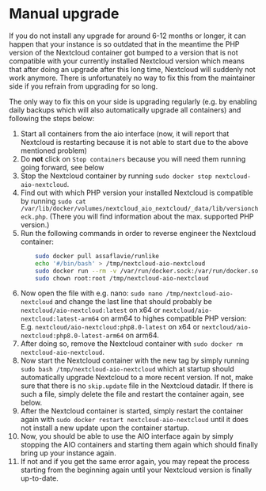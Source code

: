 # Manual upgrade

If you do not install any upgrade for around 6-12 months or longer, it can happen that your instance is so outdated that in the meantime the PHP version of the Nextcloud container got bumped to a version that is not compatible with your currently installed Nextcloud version which means that after doing an upgrade after this long time, Nextcloud will suddenly not work anymore. There is unfortunately no way to fix this from the maintainer side if you refrain from upgrading for so long.

The only way to fix this on your side is upgrading regularly (e.g. by enabling daily backups which will also automatically upgrade all containers) and following the steps below:

1. Start all containers from the aio interface (now, it will report that Nextcloud is restarting because it is not able to start due to the above mentioned problem)
1. Do **not** click on `Stop containers` because you will need them running going forward, see below
1. Stop the Nextcloud container by running `sudo docker stop nextcloud-aio-nextcloud`.
1. Find out with which PHP version your installed Nextcloud is compatible by running `sudo cat /var/lib/docker/volumes/nextcloud_aio_nextcloud/_data/lib/versioncheck.php`. (There you will find information about the max. supported PHP version.)
1. Run the following commands in order to reverse engineer the Nextcloud container:
    ```bash
        sudo docker pull assaflavie/runlike
        echo '#/bin/bash' > /tmp/nextcloud-aio-nextcloud
        sudo docker run --rm -v /var/run/docker.sock:/var/run/docker.sock assaflavie/runlike -p nextcloud-aio-nextcloud >> /tmp/nextcloud-aio-nextcloud
        sudo chown root:root /tmp/nextcloud-aio-nextcloud
    ```
1. Now open the file with e.g. nano: `sudo nano /tmp/nextcloud-aio-nextcloud` and change the last line that should probably be `nextcloud/aio-nextcloud:latest` on x64 or `nextcloud/aio-nextcloud:latest-arm64` on arm64 to highes compatible PHP version: E.g. `nextcloud/aio-nextcloud:php8.0-latest` on x64 or `nextcloud/aio-nextcloud:php8.0-latest-arm64` on arm64.
1. After doing so, remove the Nextcloud container with `sudo docker rm nextcloud-aio-nextcloud`.
1. Now start the Nextcloud container with the new tag by simply running `sudo bash /tmp/nextcloud-aio-nextcloud` which at startup should automatically upgrade Nextcloud to a more recent version. If not, make sure that there is no `skip.update` file in the Nextcloud datadir. If there is such a file, simply delete the file and restart the container again, see below.
1. After the Nextcloud container is started, simply restart the container again with `sudo docker restart nextcloud-aio-nextcloud` until it does not install a new update upon the container startup.
1. Now, you should be able to use the AIO interface again by simply stopping the AIO containers and starting them again which should finally bring up your instance again.
1. If not and if you get the same error again, you may repeat the process starting from the beginning again until your Nextcloud version is finally up-to-date.
